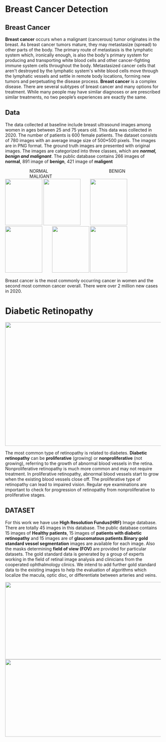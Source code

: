 # Breast Cancer Detection
<!-- Breast Cancer Detection Using Machine Learning

<img src="https://user-images.githubusercontent.com/85472607/144737247-89895143-5040-4213-9361-9fdbe87665c9.png" width="400" height="200"> -->

## Breast Cancer

**Breast cancer** occurs when a malignant (cancerous) tumor originates in the breast. As breast cancer tumors mature, they may metastasize (spread) to other parts of the body. The primary route of metastasis is the lymphatic system which, ironically enough, is also the body's primary system for producing and transporting white blood cells and other cancer-fighting immune system cells throughout the body. Metastasized cancer cells that aren't destroyed by the lymphatic system's white blood cells move through the lymphatic vessels and settle in remote body locations, forming new tumors and perpetuating the disease process.
**Breast cancer** is a complex disease. There are several subtypes of breast cancer and many options for treatment. While many people may have similar diagnoses or are prescribed similar treatments, no two people’s experiences are exactly the same.

## Data

The data collected at baseline include breast ultrasound images among women in ages between 25 and 75 years old. This data was collected in 2020. The number of patients is 600 female patients. The dataset consists of 780 images with an average image size of 500*500 pixels. The images are in PNG format. The ground truth images are presented with original images. The images are categorized into three classes, which are ***normal, benign and malignant***. The public database contains 266 images of **normal**, 891 image of **benign**, 421 image of **maligent**

 &nbsp; &nbsp;&nbsp; &nbsp;&nbsp; &nbsp;&nbsp; &nbsp;&nbsp; &nbsp; &nbsp; &nbsp; NORMAL  &nbsp;&nbsp;&nbsp;&nbsp; &nbsp;&nbsp; &nbsp;&nbsp; &nbsp; &nbsp; &nbsp;&nbsp; &nbsp;&nbsp;&nbsp; &nbsp; &nbsp; &nbsp; &nbsp;&nbsp; &nbsp; &nbsp; &nbsp;&nbsp; &nbsp;&nbsp;&nbsp; &nbsp; &nbsp; &nbsp;&nbsp; BENIGN &nbsp; &nbsp;&nbsp; &nbsp;&nbsp; &nbsp;&nbsp; &nbsp;&nbsp; &nbsp;&nbsp; &nbsp;&nbsp; &nbsp;
 &nbsp; &nbsp; &nbsp; &nbsp;&nbsp; &nbsp; &nbsp; &nbsp; &nbsp; &nbsp; &nbsp; &nbsp; &nbsp; &nbsp;MALIGANT   
<img src="https://user-images.githubusercontent.com/85472607/144863751-ed172bfd-e677-408f-8362-c9160a4520e7.png" width="120" height="150">      <img src="https://user-images.githubusercontent.com/85472607/144879092-35859374-aed5-49a8-8ede-9b0a2f70deb2.png" width="120" height="150">             &nbsp; &nbsp;&nbsp; &nbsp;                 <img src="https://user-images.githubusercontent.com/85472607/144863176-c1bd6468-abe1-4b22-ae29-1ea693578d2c.png"  width="120" height="150">                               <img src="https://user-images.githubusercontent.com/85472607/144879280-a0666cd6-4ee1-4978-b476-0b5b7663b2fe.png"  width="120" height="150">  &nbsp; &nbsp;&nbsp; &nbsp;                              <img src="https://user-images.githubusercontent.com/85472607/144863993-60c4f7e1-4941-4388-8ea5-10e94f50ad3c.png"  width="120" height="150">                               <img src="https://user-images.githubusercontent.com/85472607/144865342-79ab4667-53df-4ae9-9860-5bb2cb86d671.png"  width="120" height="150"> 

Breast cancer is the most commonly occurring cancer in women and the second most common cancer overall. There were over 2 million new cases in 2020.



# Diabetic Retinopathy

<img src="https://user-images.githubusercontent.com/85472607/144883184-15b50095-6838-4c24-868d-720c4fe0ca7e.jpg" width="600" height="400">

The most common type of retinopathy is related to diabetes. **Diabetic retinopathy** can be **proliferative** (growing) or **nonproliferative** (not growing), referring to the growth of abnormal blood vessels in the retina. Nonproliferative retinopathy is much more common and may not require treatment. In proliferative retinopathy, abnormal blood vessels start to grow when the existing blood vessels close off. The proliferative type of retinopathy can lead to impaired vision. Regular eye examinations are important to check for progression of retinopathy from nonproliferative to proliferative stages.
## DATASET
For this work we have use **High Resolution Fundus(HRF)** Image database. There are totally 45 images in this database. The public database contains 15 images of **Healthy patients**, 15 images of **patients with diabetic retinopathy** and 15 images are of **glaucomatous patients**.**Binary gold standard vessel segmentation** images are available for each image. Also the masks determining **field of view (FOV)** are provided for particular datasets. The gold standard data is generated by a group of experts working in the field of retinal image analysis and clinicians from the cooperated ophthalmology clinics. We intend to add further gold standard data to the existing images to help the evaluation of algorithms which localize the macula, optic disc, or differentiate between arteries and veins.

<img src="https://user-images.githubusercontent.com/85472607/144879999-5545c0f4-38ce-4cac-8495-4339a96bd536.png" width="800" height="250">    

<img src="https://user-images.githubusercontent.com/85472607/144880858-dbede91b-ed60-4199-87c2-426f3c2464f3.png" width="800" height="250">     




